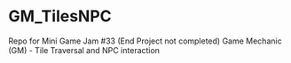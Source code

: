# GM_TilesNPC
Repo for Mini Game Jam #33 (End Project not completed)
Game Mechanic (GM) - Tile Traversal and NPC interaction
